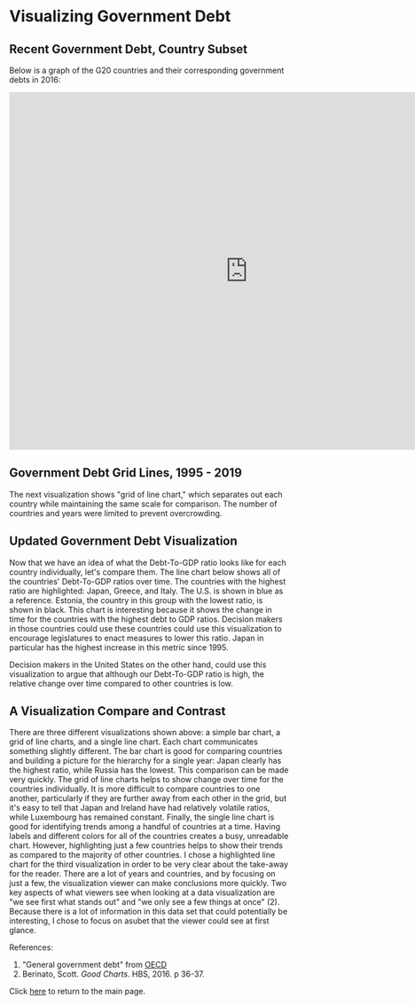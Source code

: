 # Visualizing Government Debt

## Recent Government Debt, Country Subset

Below is a graph of the G20 countries and their corresponding government debts in 2016:

<iframe src="https://data.oecd.org/chart/6vt9" width="860" height="645" style="border: 0" mozallowfullscreen="true" webkitallowfullscreen="true" allowfullscreen="true"><a href="https://data.oecd.org/chart/6vt9" target="_blank">OECD Chart: General government debt, Total, % of GDP, Annual, 2016</a></iframe>

## Government Debt Grid Lines, 1995 - 2019
The next visualization shows "grid of line chart," which separates out each country while maintaining the same scale for comparison. The number of countries and years were limited to prevent overcrowding.

<div class="flourish-embed flourish-chart" data-src="visualisation/7691318"><script src="https://public.flourish.studio/resources/embed.js"></script></div>


## Updated Government Debt Visualization
Now that we have an idea of what the Debt-To-GDP ratio looks like for each country individually, let's compare them. The line chart below shows all of the countries' Debt-To-GDP ratios over time. The countries with the highest ratio are highlighted: Japan, Greece, and Italy. The U.S. is shown in blue as a reference. Estonia, the country in this group with the lowest ratio, is shown in black. This chart is interesting because it shows the change in time for the countries with the highest debt to GDP ratios. Decision makers in those countries could use these countries could use this visualization to encourage legislatures to enact measures to lower this ratio. Japan in particular has the highest increase in this metric since 1995. 

Decision makers in the United States on the other hand, could use this visualization to argue that although our Debt-To-GDP ratio is high, the relative change over time compared to other countries is low.

<div class="flourish-embed flourish-chart" data-src="visualisation/7694877"><script src="https://public.flourish.studio/resources/embed.js"></script></div>


## A Visualization Compare and Contrast

There are three different visualizations shown above: a simple bar chart, a grid of line charts, and a single line chart. Each chart communicates something slightly different. The bar chart is good for comparing countries and building a picture for the hierarchy for a single year: Japan clearly has the highest ratio, while Russia has the lowest. This comparison can be made very quickly. 
The grid of line charts helps to show change over time for the countries individually. It is more difficult to compare countries to one another, particularly if they are further away from each other in the grid, but it's easy to tell that Japan and Ireland have had relatively volatile ratios, while Luxembourg has remained constant.
Finally, the single line chart is good for identifying trends among a handful of countries at a time. Having labels and different colors for all of the countries creates a busy, unreadable chart. However, highlighting just a few countries helps to show their trends as compared to the majority of other countries. I chose a highlighted line chart for the third visualization in order to be very clear about the take-away for the reader. There are a lot of years and countries, and by focusing on just a few, the visualization viewer can make conclusions more quickly. Two key aspects of what viewers see when looking at a data visualization are "we see first what stands out" and "we only see a few things at once" (2). Because there is a lot of information in this data set that could potentially be interesting, I chose to focus on asubet that the viewer could see at first glance.

References:
1. "General government debt" from [OECD](https://data.oecd.org/gga/general-government-debt.htm)
2. Berinato, Scott. *Good Charts*. HBS, 2016. p 36-37.


Click [here](README.md) to return to the main page.
